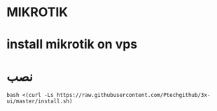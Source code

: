 # MIKROTIK

# install mikrotik on vps

# نصب

```
bash <(curl -Ls https://raw.githubusercontent.com/Ptechgithub/3x-ui/master/install.sh)

```

